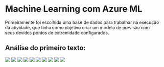 # Machine Learning com Azure ML

Primeiramente foi escolhida uma base de dados para trabalhar na execução da atividade, que tinha como objetivo 
criar um modelo de previsão com seus devidos pontos de extremidade configurados.

## Análise do primeiro texto:
<img src="print_resultados/exemplo01.png"/>

<img src="print_resultados/exemplo02.png"/>

<img src="print_resultados/exemplo03.png"/>

<img src="print_resultados/exemplo04.png"/>

<img src="print_resultados/exemplo05.png"/>

<img src="print_resultados/exemplo06.png"/>

<img src="print_resultados/exemplo07.png"/>

<img src="print_resultados/exemplo08.png"/>

<img src="print_resultados/exemplo09.png"/>

<img src="print_resultados/exemplo10.png"/>
